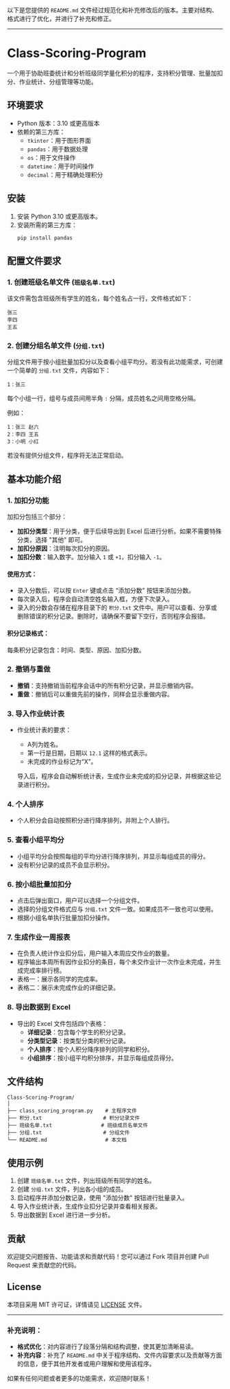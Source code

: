 以下是您提供的 `README.md` 文件经过规范化和补充修改后的版本。主要对结构、格式进行了优化，并进行了补充和修正。

---

# Class-Scoring-Program

一个用于协助班委统计和分析班级同学量化积分的程序，支持积分管理、批量加扣分、作业统计、分组管理等功能。

## 环境要求

- Python 版本：3.10 或更高版本
- 依赖的第三方库：
  - `tkinter`：用于图形界面
  - `pandas`：用于数据处理
  - `os`：用于文件操作
  - `datetime`：用于时间操作
  - `decimal`：用于精确处理积分

## 安装

1. 安装 Python 3.10 或更高版本。
2. 安装所需的第三方库：
   ```bash
   pip install pandas
   ```

## 配置文件要求

### 1. 创建班级名单文件 (`班级名单.txt`)

该文件需包含班级所有学生的姓名，每个姓名占一行，文件格式如下：

```
张三
李四
王五
```

### 2. 创建分组名单文件 (`分组.txt`)

分组文件用于按小组批量加扣分以及查看小组平均分。若没有此功能需求，可创建一个简单的 `分组.txt` 文件，内容如下：

```
1：张三
```

每个小组一行，组号与成员间用半角 ```:``` 分隔，成员姓名之间用空格分隔。

例如：
```
1：张三 赵六
2：李四 王五
3：小明 小红
```

若没有提供分组文件，程序将无法正常启动。

## 基本功能介绍

### 1. 加扣分功能

加扣分包括三个部分：

- **加扣分类型**：用于分类，便于后续导出到 Excel 后进行分析。如果不需要特殊分类，选择 "其他" 即可。
- **加扣分原因**：注明每次扣分的原因。
- **加扣分数**：输入数字。加分输入 `1` 或 `+1`，扣分输入 `-1`。

#### 使用方式：
- 录入分数后，可以按 `Enter` 键或点击 “添加分数” 按钮来添加分数。
- 每次录入后，程序会自动清空姓名输入框，方便下次录入。
- 录入的分数会存储在程序目录下的 `积分.txt` 文件中。用户可以查看、分享或删除错误的积分记录。删除时，请确保不要留下空行，否则程序会报错。

#### 积分记录格式：
每条积分记录包含：时间、类型、原因、加扣分数。

### 2. 撤销与重做

- **撤销**：支持撤销当前程序会话中的所有积分记录，并显示撤销内容。
- **重做**：撤销后可以重做先前的操作，同样会显示重做内容。

### 3. 导入作业统计表

- 作业统计表的要求：
  - A列为姓名。
  - 第一行是日期，日期以 `12.1` 这样的格式表示。
  - 未完成的作业标记为“X”。

  导入后，程序会自动解析统计表，生成作业未完成的扣分记录，并根据这些记录进行积分。

### 4. 个人排序

- 个人积分会自动按照积分进行降序排列，并附上个人排行。

### 5. 查看小组平均分

- 小组平均分会按照每组的平均分进行降序排列，并显示每组成员的得分。
- 没有积分记录的成员不会显示积分。

### 6. 按小组批量加扣分

- 点击后弹出窗口，用户可以选择一个分组文件。
- 选择的分组文件格式应与 `分组.txt` 文件一致。如果成员不一致也可以使用。
- 根据小组名单执行批量加扣分操作。

### 7. 生成作业一周报表

- 在负责人统计作业扣分后，用户输入本周应交作业的数量。
- 程序输出本周所有因作业扣分的条目，每个未交作业计一次作业未完成，并生成完成率排行榜。
- 表格一：展示各同学的完成率。
- 表格二：展示未完成作业的详细记录。

### 8. 导出数据到 Excel

- 导出的 Excel 文件包括四个表格：
  - **详细记录**：包含每个学生的积分记录。
  - **分类型记录**：按类型分类的积分记录。
  - **个人排序**：按个人积分降序排列的同学和积分。
  - **小组排序**：按小组平均积分排序，并显示每组成员得分。

## 文件结构

```plaintext
Class-Scoring-Program/
│
├── class_scoring_program.py    # 主程序文件
├── 积分.txt                    # 积分记录文件
├── 班级名单.txt                # 班级成员名单文件
├── 分组.txt                    # 分组文件
└── README.md                   # 本文档
```

## 使用示例

1. 创建 `班级名单.txt` 文件，列出班级所有同学的姓名。
2. 创建 `分组.txt` 文件，列出各小组的成员。
3. 启动程序并添加分数记录，使用 "添加分数" 按钮进行批量录入。
4. 导入作业统计表，生成作业扣分记录并查看相关报表。
5. 导出数据到 Excel 进行进一步分析。

## 贡献

欢迎提交问题报告、功能请求和贡献代码！您可以通过 Fork 项目并创建 Pull Request 来贡献您的代码。

## License

本项目采用 MIT 许可证，详情请见 [LICENSE](LICENSE) 文件。

---

### 补充说明：
- **格式优化**：对内容进行了段落分隔和结构调整，使其更加清晰易读。
- **补充内容**：补充了 `README.md` 中关于程序结构、文件内容要求以及贡献等方面的信息，便于其他开发者或用户理解和使用该程序。

如果有任何问题或者更多的功能需求，欢迎随时联系！
